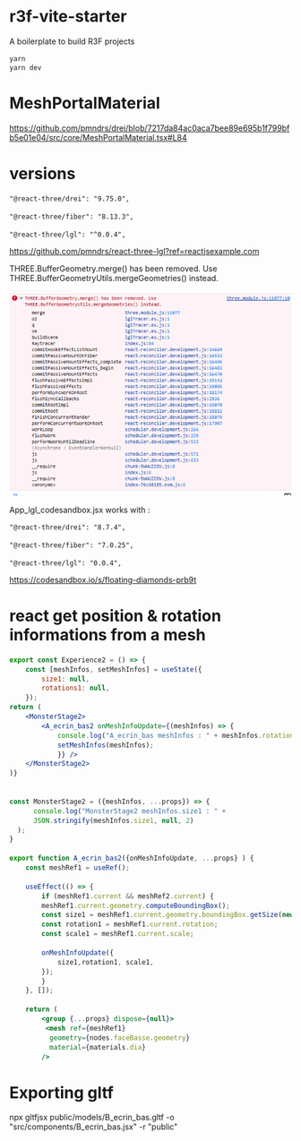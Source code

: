 # r3f-vite-starter

A boilerplate to build R3F projects

```
yarn
yarn dev
```

# MeshPortalMaterial

https://github.com/pmndrs/drei/blob/7217da84ac0aca7bee89e695b1f799bfb5e01e04/src/core/MeshPortalMaterial.tsx#L84

# versions

    "@react-three/drei": "9.75.0",

    "@react-three/fiber": "8.13.3",

    "@react-three/lgl": "^0.0.4",

https://github.com/pmndrs/react-three-lgl?ref=reactjsexample.com

THREE.BufferGeometry.merge() has been removed. Use THREE.BufferGeometryUtils.mergeGeometries() instead.

![Alt text](image.png)

App_lgl_codesandbox.jsx works with :

    "@react-three/drei": "8.7.4",

    "@react-three/fiber": "7.0.25",

    "@react-three/lgl": "0.0.4",

https://codesandbox.io/s/floating-diamonds-prb9t

# react get position & rotation informations from a mesh

```jsx
export const Experience2 = () => {
    const [meshInfos, setMeshInfos] = useState({
        size1: null,
        rotations1: null,
    });
return (
    <MonsterStage2>
        <A_ecrin_bas2 onMeshInfoUpdate={(meshInfos) => {
            console.log("A_ecrin_bas meshInfos : " + meshInfos.rotation1);
            setMeshInfos(meshInfos);
            }} />
    </MonsterStage2>
)}


const MonsterStage2 = ({meshInfos, ...props}) => {
      console.log("MonsterStage2 meshInfos.size1 : " +
      JSON.stringify(meshInfos.size1, null, 2)
  );
}

export function A_ecrin_bas2({onMeshInfoUpdate, ...props} ) {
    const meshRef1 = useRef();

    useEffect(() => {
        if (meshRef1.current && meshRef2.current) {
        meshRef1.current.geometry.computeBoundingBox();
        const size1 = meshRef1.current.geometry.boundingBox.getSize(new THREE.Vector3());
        const rotation1 = meshRef1.current.rotation;
        const scale1 = meshRef1.current.scale;

        onMeshInfoUpdate({
            size1,rotation1, scale1,
        });
        }
    }, []);

    return (
        <group {...props} dispose={null}>
         <mesh ref={meshRef1}
          geometry={nodes.faceBasse.geometry}
          material={materials.dia}
        />
```

# Exporting gltf

npx gltfjsx public/models/B_ecrin_bas.gltf -o "src/components/B_ecrin_bas.jsx" -r "public"
